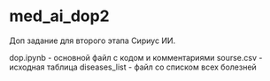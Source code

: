 # med_ai_dop2
Доп задание для второго этапа Сириус ИИ.

dop.ipynb - основной файл с кодом и комментариями
sourse.csv - исходная таблица
diseases_list - файл со списком всех болезней
